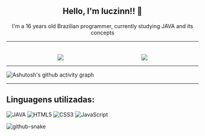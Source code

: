 ### <h2 align=center>Hello, I'm luczinn!! 👋</h2>
<p align=center>I'm a 16 years old Brazilian programmer, currently studying JAVA and its concepts
<hr>
<br>

<div align=center>
<img align=center style="margin-right: 200px" src="https://github-readme-stats.vercel.app/api/top-langs/?username=luczinn&layout=donut-vertical&theme=dark" />
<img align=center src="https://github-readme-stats.vercel.app/api?username=luczinn&show_icons=true&theme=dark" />
</div>


<hr>

![Ashutosh's github activity graph](https://github-readme-activity-graph.vercel.app/graph?username=luczinn&custom_title=HISTÓRICO%20DE%20ATIVIDADE&hide_border=true&theme=high-contrast)

<hr>
<h2>Linguagens utilizadas:</h2>

![JAVA](https://img.shields.io/badge/Java-ED8B00?style=for-the-badge&logo=openjdk&logoColor=white)
![HTML5](https://img.shields.io/badge/HTML5-E34F26?style=for-the-badge&logo=html5&logoColor=white)
![CSS3](https://img.shields.io/badge/CSS3-1572B6?style=for-the-badge&logo=css3&logoColor=white)
![JavaScript](https://img.shields.io/badge/JavaScript-323330?style=for-the-badge&logo=javascript&logoColor=F7DF1E)

<picture>
  <source media="(prefers-color-scheme: dark)" srcset="github-snake-dark.svg" />
  <source media="(prefers-color-scheme: light)" srcset="github-snake.svg" />
  <img alt="github-snake" src="github-snake.svg" />
</picture>
